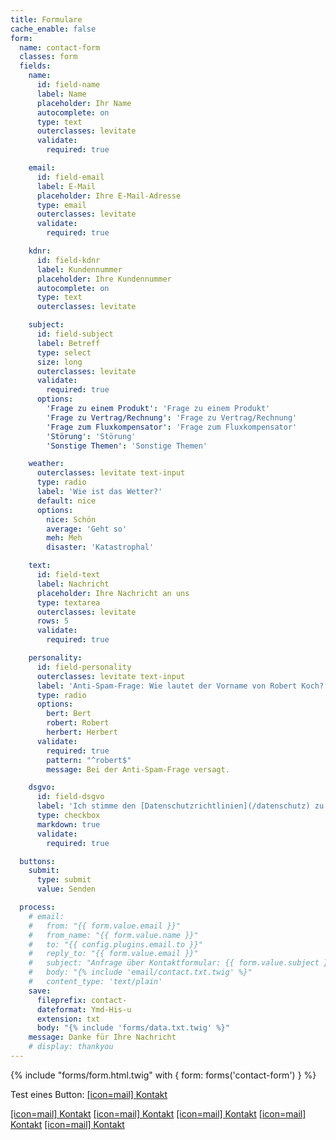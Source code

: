 ```yaml
---
title: Formulare
cache_enable: false
form:
  name: contact-form
  classes: form
  fields:
    name:
      id: field-name
      label: Name
      placeholder: Ihr Name
      autocomplete: on
      type: text
      outerclasses: levitate
      validate:
        required: true

    email:
      id: field-email
      label: E-Mail
      placeholder: Ihre E-Mail-Adresse
      type: email
      outerclasses: levitate
      validate:
        required: true

    kdnr:
      id: field-kdnr
      label: Kundennummer
      placeholder: Ihre Kundennummer
      autocomplete: on
      type: text
      outerclasses: levitate

    subject:
      id: field-subject
      label: Betreff
      type: select
      size: long
      outerclasses: levitate
      validate:
        required: true
      options:
        'Frage zu einem Produkt': 'Frage zu einem Produkt'
        'Frage zu Vertrag/Rechnung': 'Frage zu Vertrag/Rechnung'
        'Frage zum Fluxkompensator': 'Frage zum Fluxkompensator'
        'Störung': 'Störung'
        'Sonstige Themen': 'Sonstige Themen'

    weather:
      outerclasses: levitate text-input
      type: radio
      label: 'Wie ist das Wetter?'
      default: nice
      options:
        nice: Schön
        average: 'Geht so'
        meh: Meh
        disaster: 'Katastrophal'

    text:
      id: field-text
      label: Nachricht
      placeholder: Ihre Nachricht an uns
      type: textarea
      outerclasses: levitate
      rows: 5
      validate:
        required: true

    personality:
      id: field-personality
      outerclasses: levitate text-input
      label: 'Anti-Spam-Frage: Wie lautet der Vorname von Robert Koch?'
      type: radio
      options:
        bert: Bert
        robert: Robert
        herbert: Herbert
      validate:
        required: true
        pattern: "^robert$"
        message: Bei der Anti-Spam-Frage versagt.

    dsgvo:
      id: field-dsgvo
      label: 'Ich stimme den [Datenschutzrichtlinien](/datenschutz) zu'
      type: checkbox
      markdown: true
      validate:
        required: true

  buttons:
    submit:
      type: submit
      value: Senden

  process:
    # email:
    #   from: "{{ form.value.email }}"
    #   from_name: "{{ form.value.name }}"
    #   to: "{{ config.plugins.email.to }}"
    #   reply_to: "{{ form.value.email }}"
    #   subject: "Anfrage über Kontaktformular: {{ form.value.subject }}"
    #   body: "{% include 'email/contact.txt.twig' %}"
    #   content_type: 'text/plain'
    save:
      fileprefix: contact-
      dateformat: Ymd-His-u
      extension: txt
      body: "{% include 'forms/data.txt.twig' %}"
    message: Danke für Ihre Nachricht
    # display: thankyou
---
```

{% include "forms/form.html.twig" with { form: forms('contact-form') } %}

Test eines Button: <a href="#foo" class="button">[icon=mail] Kontakt</a>

<a href="#foo" class="button">[icon=mail] Kontakt</a>
<a href="#foo" class="button is-small">[icon=mail] Kontakt</a>
<a href="#foo" class="button is-alt">[icon=mail] Kontakt</a>
<a href="#foo" class="button is-quiet">[icon=mail] Kontakt</a>
<a href="#foo" class="button is-ghost">[icon=mail] Kontakt</a>